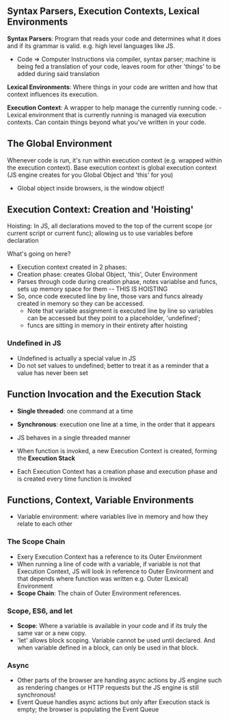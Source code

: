 ## Syntax Parsers, Execution Contexts, Lexical Environments

**Syntax Parsers**: Program that reads your code and determines what it does and if its grammar is valid. e.g. high level languages like JS.
- Code => Computer Instructions via compiler, syntax parser; machine is being fed a translation of your code, leaves room for other 'things' to be added during said translation

**Lexical Environments**: Where things in your code are written and how that context influences its execution.

**Execution Context**: A wrapper to help manage the currently running code.
-Lexical environment that is currently running is managed via execution contexts. Can contain things beyond what you've written in your code.

## The Global Environment
Whenever code is run, it's run within execution context (e.g. wrapped within the execution context). Base execution context is global execution context (JS engine creates for you Global Object and 'this' for you)
- Global object inside browsers, is the window object!


## Execution Context: Creation and 'Hoisting'
 Hoisting: In JS, all declarations moved to the top of the current scope (or current script or current func); allowing us to use variables before declaration

What's going on here?
 - Execution context created in 2 phases:
  - Creation phase: creates Global Object, 'this', Outer Environment
  - Parses through code during creation phase, notes variablse and funcs, sets up memory space for them -- THIS IS HOISTING
  - So, once code executed line by line, those vars and funcs already created in memory so they can be accessed.
    - Note that variable assignment is executed line by line so variables can be accessed but they point to a placeholder, 'undefined'; 
    - funcs are sitting in memory in their entirety after hoisting

### Undefined in JS
- Undefined is actually a special  value in JS 
- Do not set values to undefined; better to treat it as a reminder that a value has never been set

## Function Invocation and the Execution Stack
- **Single threaded**: one command at a time
- **Synchronous**: execution one line at a time, in the order that it appears
- JS behaves in a single threaded manner

- When function is invoked, a new Execution Context is created, forming the **Execution Stack** 
- Each Execution Context has a creation phase and execution phase and is created every time function is invoked

## Functions, Context, Variable Environments
- Variable environment: where variables live in memory and how they relate to each other

### The Scope Chain
- Exery Execution Context has a reference to its Outer Environment
- When running a line of code with a variable, if variable is not that Execution Context, JS 
will look in reference to Outer Environment and that depends where function was written e.g. Outer (Lexical) Environment
- **Scope Chain**: The chain of Outer Environment references.

### Scope, ES6, and let
- **Scope**: Where a variable is available in your code and if its truly the same var or a new copy.
- 'let' allows block scoping. Variable cannot be used until declared. And when variable defined in a block, can only be used in that block.

### Async
- Other parts of the browser are handing async actions by JS engine such as rendering changes or HTTP requests but the JS engine is still synchronous!
- Event Queue handles async actions but only after Execution stack is empty; the browser is populating the Event Queue



  
